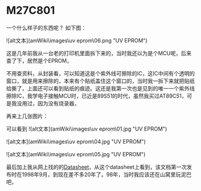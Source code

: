 # M27C801
一个什么样子的东西呢？ 如下图：

![alt文本](amWiki\images\uv eprom\06.png "UV EPROM")


这是几年前我从一台老的打印机里面拆下来的，当时我还以为是个MCU呢，后来查了下，居然是个EPROM，

不用查资料，从封装看，可以知道这是个紫外线可擦除的IC，这IC中间有个透明的窗口，就是用来擦除的，本来有个贴纸盖住这个窗口的，当时我一拆下来就把贴纸给撕了，上面还可以看到贴纸的痕迹。这还是我第一次也是见到的唯一一个紫外线擦除IC，我学电子接触MCU时，已近是89S51的时代，虽然我买过AT89C51，可是我没用过，因为没有烧录器，

再来上几张图片：

可以看到
![alt文本](amWiki\images\uv eprom\01.jpg "UV EPROM")

![alt文本](amWiki\images\uv eprom\04.jpg "UV EPROM")

![alt文本](amWiki\images\uv eprom\05.jpg "UV EPROM")


最后加上我从网上找的的[Datasheet](http://pdf.datasheetcatalog.com/datasheet/SGSThomsonMicroelectronics/mXqxszy.pdf)，从这个datasheet上看到，该文档第一次发布时在1998年9月，到现在差不多20年了。98年，当时我应该还在山窝里玩泥巴吧，
